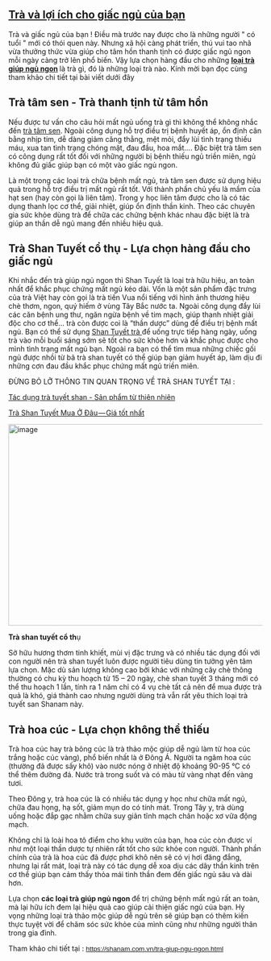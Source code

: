 <div class="post-content">
<h2><a href="https://shanamtra.tumblr.com/post/178913728404/tr%C3%A0-v%C3%A0-gi%E1%BA%A5c-ng%E1%BB%A7-c%E1%BB%A7a-b%E1%BA%A1n">Trà và lợi ích cho giấc ngủ của bạn</a></h2>

<div class="body-text">
<p>Trà và giấc ngủ của bạn&nbsp;! Điều mà trước nay được cho là những người &quot; có tuổi &quot; mới có thói quen này. Nhưng xã hội càng phát triển,&nbsp;thú vui tao nhã vừa thưởng thức vừa giúp cho tâm hồn thanh tịnh có được giấc ngủ ngon mỗi ngày càng trở lên phổ biến. Vậy lựa chọn hàng đầu cho những <strong><a href="https://github.com/shanamtra/tra-va-giac-ngu-cua-ban.html">l</a><a href="https://shanamtra.tumblr.com/post/178913728404/tr%C3%A0-v%C3%A0-gi%E1%BA%A5c-ng%E1%BB%A7-c%E1%BB%A7a-b%E1%BA%A1n">oại trà giúp ngủ ngon</a> </strong>là trà gì, đó là những loại trà nào. Kính mời bạn đọc cùng tham khảo chi tiết tại bài viết dưới đây</p>

<h2>Trà tâm sen - Trà thanh tịnh từ tâm hồn</h2>

<p>Nếu được tư vấn cho câu hỏi mất ngủ uống trà gì thì không thể không nhắc đến <a href="https://vi.wikipedia.org/wiki/Tr%C3%A0_sen">trà tâm sen</a>. Ngoài công dụng hỗ trợ điều trị bệnh huyết áp, ổn định cân bằng nhịp tim, dễ dàng giảm căng thẳng, mệt mỏi, đẩy lùi tình trạng thiếu máu, xua tan tình trạng chóng mặt, đau đầu, hoa mắt&hellip;. Đặc biệt trà tâm sen có công dụng rất tốt đối với những người bị bệnh thiếu ngủ triền miên, ngủ không đủ giấc giúp bạn có một vào giấc ngủ ngon.</p>

<p>Là một trong các loại trà chữa bệnh mất ngủ, trà tâm sen được sử dụng hiệu quả trong hỗ trợ điều trị mất ngủ rất tốt. Với thành phần chủ yếu là mầm của hạt sen (hay còn gọi là liên tâm). Trong y học liên tâm được cho là có tác dụng thanh lọc cơ thể, giải nhiệt, giúp ổn định thần kinh. Theo các chuyên gia sức khỏe dùng trà để chữa các chứng bệnh khác nhau đặc biệt là trà giúp an thần dễ ngủ mang đến nhiều hiệu quả.</p>

<h2>Trà Shan Tuyết cổ thụ - Lựa chọn hàng đầu cho giấc ngủ</h2>

<p>Khi nhắc đến trà giúp ngủ ngon thì Shan Tuyết là loại trà hữu hiệu, an toàn nhất để khắc phục chứng mất ngủ kéo dài. Vốn là một sản phẩm đặc trưng của trà Việt hay còn gọi là trà tiến Vua nổi tiếng với hình ảnh thương hiệu chè thơm, ngon, quý hiếm ở vùng Tây Bắc nước ta. Ngoài công dụng đẩy lùi các căn bệnh ung thư, ngăn ngừa bệnh về tim mạch, giúp thanh nhiệt giải độc cho cơ thể&hellip; trà còn được coi là &ldquo;thần dược&rdquo; dùng để điều trị bệnh mất ngủ. Bạn có thể sử dụng <a href="https://t.umblr.com/redirect?z=https%3A%2F%2Fshanam.com.vn%2Ftra-shan-tuyet.html&amp;t=YjExZDdlZDM0YmIwY2E0M2QxMGI0MDdhMDY5MDUyOWY2MmQ0NDNhOSxMamNkVEk4NQ%3D%3D&amp;b=t%3AnB0N7axJZFD19W4uC1rANw&amp;p=https%3A%2F%2Fshanamtra.tumblr.com%2Fpost%2F178913728404%2Ftr%C3%A0-v%C3%A0-gi%E1%BA%A5c-ng%E1%BB%A7-c%E1%BB%A7a-b%E1%BA%A1n&amp;m=1">Shan Tuyết trà </a>để uống trực tiếp hàng ngày, uống trà vào mỗi buổi sáng sớm sẽ tốt cho sức khỏe hơn và khắc phục được cho mình tình trạng mất ngủ bạn. Ngoài ra bạn có thể tìm mua những chiếc gối ngủ được nhồi từ bã trà shan tuyết có thể giúp bạn giảm huyết áp, làm dịu đi những cơn đau đầu khắc phục chứng mất ngủ triền miên.</p>

<p>ĐỪNG BỎ LỠ THÔNG TIN QUAN TRỌNG VỀ TRÀ SHAN TUYẾT TẠI :</p>

<p><a href="https://github.com/shanamtra/cong-dung-tra-shan-tuyet.html">Tác dụng trà tuyết shan - Sản phẩm từ thiên nhiên</a></p>

<p><a href="https://www.reddit.com/user/shanamtra/comments/9mfoko/mua_tr%C3%A0_shan_tuy%E1%BA%BFt_%E1%BB%9F_%C4%91%C3%A2u_gi%C3%A1_bao_nhi%C3%AAu/">Trà Shan Tuyết Mua Ở Đâu &mdash; Giá tốt nhất</a></p>

<p><img alt="image" src="https://66.media.tumblr.com/8d4437339812ea84481ba9ddbea71c2e/tumblr_inline_pgdmuu5eN71w8mux7_640.jpg" style="height:400px; width:600px" /></p>

<p><strong>Trà shan tuyết cổ th</strong>ụ</p>

<p>Sở hữu hương thơm tinh khiết, mùi vị đặc trưng và có nhiều tác dụng đối với con người nên trà shan tuyết luôn được người tiêu dùng tin tưởng yên tâm lựa chọn. Mặc dù sản lượng không cao bởi khác với những cây chè thông thường có chu kỳ thu hoạch từ 15 &ndash; 20 ngày, chè shan tuyết 3 tháng mới có thể thu hoạch 1 lần, tính ra 1 năm chỉ có 4 vụ chè tất cả nên để mua được trà quả là khó, giá thành cao nhưng người dùng trà vẫn rất yêu thích loại trà tuyết san Shanam này.</p>

<h2>Trà hoa cúc - Lựa chọn không thể thiếu</h2>

<p>Trà hoa cúc hay trà bông cúc là trà thảo mộc giúp dễ ngủ làm từ hoa cúc trắng hoặc cúc vàng), phổ biến nhất là ở Đông Á. Người ta ngâm hoa cúc (thường đã được sấy khô) vào nước nóng ở nhiệt độ khoảng 90-95 &deg;C có thể thêm đường đá. Nước trà trong suốt và có màu từ vàng nhạt đến vàng tươi.</p>

<p>Theo Đông y, trà hoa cúc là có nhiều tác dụng y học như chữa mất ngủ, chữa đau họng, hạ sốt, giảm mụn do có tính mát. Trong Tây y, trà dùng uống hoặc đắp gạc nhằm chữa suy giãn tĩnh mạch chân hoặc xơ vữa động mạch.</p>

<p>Không chỉ là loài hoa tô điểm cho khu vườn của bạn, hoa cúc còn được ví như một loại thần dược tự nhiên rất tốt cho sức khỏe con người. Thành phần chính của trà là hoa cúc đã được phơi khô nên sẽ có vị hơi đăng đắng, nhưng lại rất mát, loại trà này có tác dụng dễ xoa dịu các dây thần kinh trên cơ thể giúp bạn cảm thấy thỏa mái tinh thần đem đến giấc ngủ sâu và dài hơn.</p>

<p>Lựa chọn <strong>các loại trà giúp ngủ ngon </strong>để trị chứng bệnh mất ngủ rất an toàn, mà lại hữu ích đem lại hiệu quả cao giúp cải thiện giấc ngủ của bạn. Hy vọng những loại trà thảo mộc giúp dễ ngủ trên sẽ giúp bạn có thêm kiến thực tuyệt vời để chăm sóc sức khỏe của mình cũng như những người thân trong gia đình.</p>

<p>Tham khảo chi tiết tại :&nbsp;<span style="color:rgb(17, 85, 204); font-family:arial; font-size:10pt"><a class="in-cell-link" href="https://shanam.com.vn/tra-giup-ngu-ngon.html" target="_blank">https://shanam.com.vn/tra-giup-ngu-ngon.html</a></span><br />
&nbsp;</p>
</div>
</div>
